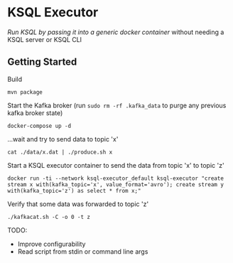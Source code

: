 # KSQL Executor

_Run KSQL by passing it into a generic docker container_ without needing a KSQL server or KSQL CLI

## Getting Started

Build

```
mvn package
```

Start the Kafka broker (run `sudo rm -rf .kafka_data` to purge any previous kafka broker state)

```
docker-compose up -d
```

...wait and try to send data to topic 'x'

```
cat ./data/x.dat | ./produce.sh x
```

Start a KSQL executor container to send the data from topic 'x' to topic 'z'

```
docker run -ti --network ksql-executor_default ksql-executor "create stream x with(kafka_topic='x', value_format='avro'); create stream y with(kafka_topic='z') as select * from x;"
```

Verify that some data was forwarded to topic 'z'

```
./kafkacat.sh -C -o 0 -t z
```

TODO:

- Improve configurability
- Read script from stdin or command line args

